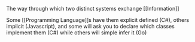 The way through which two distinct systems exchange [[Information]]

Some [[Programming Language]]s have them explicit defined (C#), others implicit (Javascript), and some will ask you to declare which classes implement them (C#) while others will simple infer it (Go)